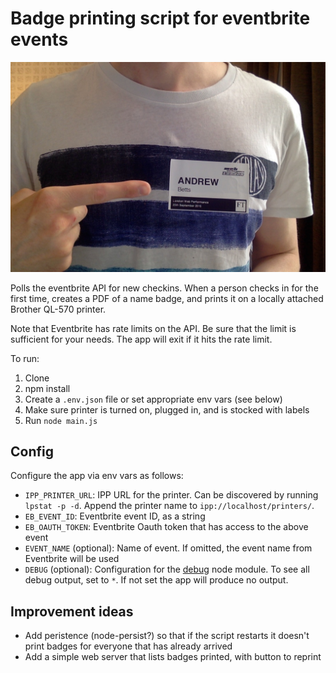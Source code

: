 # Badge printing script for eventbrite events

![Me wearing a badge](photo.jpg)

Polls the eventbrite API for new checkins.  When a person checks in for the first time, creates a PDF of a name badge, and prints it on a locally attached Brother QL-570 printer.

Note that Eventbrite has rate limits on the API.  Be sure that the limit is sufficient for your needs.  The app will exit if it hits the rate limit.

To run:

1. Clone
2. npm install
3. Create a `.env.json` file or set appropriate env vars (see below)
4. Make sure printer is turned on, plugged in, and is stocked with labels
5. Run `node main.js`

## Config

Configure the app via env vars as follows:

* `IPP_PRINTER_URL`: IPP URL for the printer.  Can be discovered by running `lpstat -p -d`.  Append the printer name to `ipp://localhost/printers/`.
* `EB_EVENT_ID`: Eventbrite event ID, as a string
* `EB_OAUTH_TOKEN`: Eventbrite Oauth token that has access to the above event
* `EVENT_NAME` (optional): Name of event.  If omitted, the event name from Eventbrite will be used
* `DEBUG` (optional): Configuration for the [debug](https://github.com/visionmedia/debug) node module.  To see all debug output, set to `*`.  If not set the app will produce no output.

## Improvement ideas

* Add peristence (node-persist?) so that if the script restarts it doesn't print badges for everyone that has already arrived
* Add a simple web server that lists badges printed, with button to reprint
